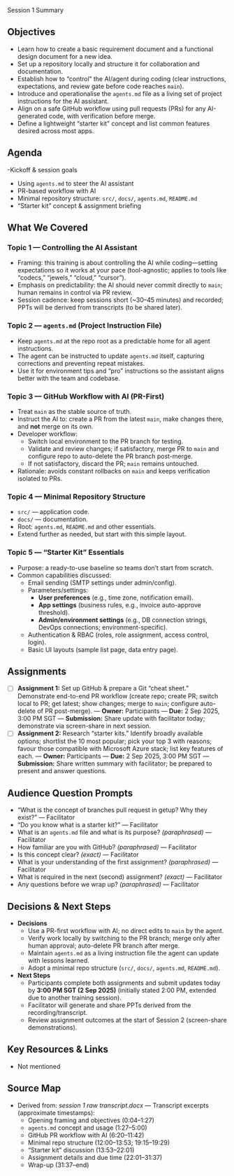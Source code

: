 Session 1 Summary

## Objectives
- Learn how to create a basic requirement document and a functional design document for a new idea.
- Set up a repository locally and structure it for collaboration and documentation.
- Establish how to “control” the AI/agent during coding (clear instructions, expectations, and review gate before code reaches `main`).
- Introduce and operationalise the `agents.md` file as a living set of project instructions for the AI assistant.
- Align on a safe GitHub workflow using pull requests (PRs) for any AI-generated code, with verification before merge.
- Define a lightweight “starter kit” concept and list common features desired across most apps.

## Agenda
-Kickoff & session goals 
- Using `agents.md` to steer the AI assistant 
- PR-based workflow with AI 
- Minimal repository structure: `src/`, `docs/`, `agents.md`, `README.md` 
- “Starter kit” concept & assignment briefing 

## What We Covered
### Topic 1 — Controlling the AI Assistant
- Framing: this training is about controlling the AI while coding—setting expectations so it works at your pace (tool-agnostic; applies to tools like “codecs,” “jewels,” “cloud,” “cursor”).
- Emphasis on predictability: the AI should never commit directly to `main`; human remains in control via PR review.
- Session cadence: keep sessions short (~30–45 minutes) and recorded; PPTs will be derived from transcripts (to be shared later).

### Topic 2 — `agents.md` (Project Instruction File)
- Keep `agents.md` at the repo root as a predictable home for all agent instructions.
- The agent can be instructed to update `agents.md` itself, capturing corrections and preventing repeat mistakes.
- Use it for environment tips and “pro” instructions so the assistant aligns better with the team and codebase.

### Topic 3 — GitHub Workflow with AI (PR-First)
- Treat `main` as the stable source of truth.
- Instruct the AI to: create a PR from the latest `main`, make changes there, and **not** merge on its own.
- Developer workflow:
  - Switch local environment to the PR branch for testing.
  - Validate and review changes; if satisfactory, merge PR to `main` and configure repo to auto-delete the PR branch post-merge.
  - If not satisfactory, discard the PR; `main` remains untouched.
- Rationale: avoids constant rollbacks on `main` and keeps verification isolated to PRs.

### Topic 4 — Minimal Repository Structure
- `src/` — application code.
- `docs/` — documentation.
- Root: `agents.md`, `README.md` and other essentials.
- Extend further as needed, but start with this simple layout.

### Topic 5 — “Starter Kit” Essentials
- Purpose: a ready-to-use baseline so teams don’t start from scratch.
- Common capabilities discussed:
  - Email sending (SMTP settings under admin/config).
  - Parameters/settings:
    - **User preferences** (e.g., time zone, notification email).
    - **App settings** (business rules, e.g., invoice auto-approve threshold).
    - **Admin/environment settings** (e.g., DB connection strings, DevOps connections; environment-specific).
  - Authentication & RBAC (roles, role assignment, access control, login).
  - Basic UI layouts (sample list page, data entry page).

## Assignments
- [ ] **Assignment 1:** Set up GitHub & prepare a Git “cheat sheet.” Demonstrate end-to-end PR workflow (create repo; create PR; switch local to PR; get latest; show changes; merge to `main`; configure auto-delete of PR post-merge). — **Owner:** Participants — **Due:** 2 Sep 2025, 3:00 PM SGT — **Submission:** Share update with facilitator today; demonstrate via screen-share in next session.
- [ ] **Assignment 2:** Research “starter kits.” Identify broadly available options; shortlist the 10 most popular; pick your top 3 with reasons; favour those compatible with Microsoft Azure stack; list key features of each. — **Owner:** Participants — **Due:** 2 Sep 2025, 3:00 PM SGT — **Submission:** Share written summary with facilitator; be prepared to present and answer questions.

## Audience Question Prompts
- “What is the concept of branches pull request in getup? Why they exist?” — Facilitator
- “Do you know what is a starter kit?” — Facilitator
- What is an `agents.md` file and what is its purpose? *(paraphrased)* — Facilitator
- How familiar are you with GitHub? *(paraphrased)* — Facilitator
- Is this concept clear? *(exact)* — Facilitator
- What is your understanding of the first assignment? *(paraphrased)* — Facilitator
- What is required in the next (second) assignment? *(exact)* — Facilitator
- Any questions before we wrap up? *(paraphrased)* — Facilitator

## Decisions & Next Steps
- **Decisions**
  - Use a PR-first workflow with AI; no direct edits to `main` by the agent.
  - Verify work locally by switching to the PR branch; merge only after human approval; auto-delete PR branch after merge.
  - Maintain `agents.md` as a living instruction file the agent can update with lessons learned.
  - Adopt a minimal repo structure (`src/`, `docs/`, `agents.md`, `README.md`).
- **Next Steps**
  - Participants complete both assignments and submit updates today by **3:00 PM SGT (2 Sep 2025)** (initially stated 2:00 PM, extended due to another training session).
  - Facilitator will generate and share PPTs derived from the recording/transcript.
  - Review assignment outcomes at the start of Session 2 (screen-share demonstrations).

## Key Resources & Links
- Not mentioned

## Source Map
- Derived from: *session 1 raw transcript.docx* — Transcript excerpts (approximate timestamps):
  - Opening framing and objectives (0:04–1:27)
  - `agents.md` concept and usage (1:27–5:00)
  - GitHub PR workflow with AI (6:20–11:42)
  - Minimal repo structure (12:00–13:53; 19:15–19:29)
  - “Starter kit” discussion (13:53–22:01)
  - Assignment details and due time (22:01–31:37)
  - Wrap-up (31:37–end)
